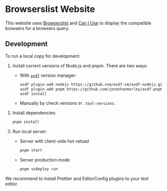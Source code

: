 # Browserslist Website

This website uses [Browserslist] and [Can I Use] to display
the compatible browsers for a browsers query.

[browserslist]: https://github.com/browserslist/browserslist
[Can I Use]: https://github.com/Fyrd/caniuse


## Development

To run a local copy for development:

1. Install correct versions of Node.js and pnpm. There are two ways:
	- With [`asdf`](https://github.com/asdf-vm/asdf) version manager:

      ```sh
      asdf plugin-add nodejs https://github.com/asdf-vm/asdf-nodejs.git
      asdf plugin-add pnpm https://github.com/jonathanmorley/asdf-pnpm.git
      asdf install
      ```

	- Manually by check versions in `.tool-versions`.

2. Install dependencies:

   ```sh
   pnpm install
   ```

3. Run local server:

   -  Server with client-side hot-reload
      ```sh
      pnpm start
      ```

   -  Server production mode
      ```sh
      pnpm ssdeploy run
      ```

We recommend to install Prettier and EditorConfig plugins to your text editor.
